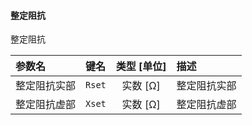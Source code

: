 <!--
DO NOT EDIT THIS FILE DIRECTLY.
This file is generated by tools/comp-docs.js.
All changes will be overwritten by regeneration.
-->

<slot class="model-parameters">

#### 整定阻抗

整定阻抗

| 参数名 | 键名 | 类型 [单位] | 描述 |
|:------ |:---- |:-----------:|:---- |
| 整定阻抗实部 | `Rset` | 实数 [Ω] | 整定阻抗实部 |
| 整定阻抗虚部 | `Xset` | 实数 [Ω] | 整定阻抗虚部 |


</slot>
